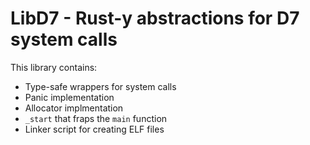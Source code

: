 LibD7 - Rust-y abstractions for D7 system calls
===============================================

This library contains:
* Type-safe wrappers for system calls
* Panic implementation
* Allocator implmentation
* `_start` that fraps the `main` function
* Linker script for creating ELF files